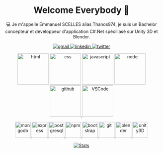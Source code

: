 <h1 align="center"> Welcome Everybody 👋</h3>

<p align="center">
 💻 Je m'appelle Emmanuel SCELLES alias Thanos974, je suis un Bachelor concepteur et developpeur d'application C#.Net spéciliasé sur Unity 3D et Blender.
</p>

<!-- Socials (Icons from https://icons8.com/) -->
<p align="center">
  <a href="mailto:escelles@gmail.com"><img src="https://img.icons8.com/doodle/96/000000/gmail-new.png" title="gmail">
  <a href="https://www.linkedin.com/in/thanos974/"><img src="https://img.icons8.com/doodle/96/000000/linkedin-circled.png" title="linkedin">
  <a href="https://twitter.com/Thanos_974"><img src="https://img.icons8.com/plasticine/96/000000/twitter--v2.png" title="twitter">
</p>

<!-- Gifs found on GIPHY made by @devrock -->
<p align="center">
  <img alt-"html5" src="https://media.giphy.com/media/XAxylRMCdpbEWUAvr8/giphy.gif" width="100" title="html">
  <img alt="css" src="https://media.giphy.com/media/fsEaZldNC8A1PJ3mwp/giphy.gif" width="100" title="css">
  <img alt="javascript" src="https://media3.giphy.com/media/ln7z2eWriiQAllfVcn/200w.webp" width="100" title="javascript">
  <img alt="node" src="https://media.giphy.com/media/kdFc8fubgS31b8DsVu/giphy.gif" width="100" title="node">
  <img alt="github" src="https://i.giphy.com/media/KzJkzjggfGN5Py6nkT/200.webp" width="100" title="github">
  <img alt="VSCode" src="https://i.giphy.com/media/IdyAQJVN2kVPNUrojM/200.webp" width="100" title="vscode">
</p>

<!-- Other Tools -->
<p align="center">
  <span><img src="https://cdn.jsdelivr.net/gh/devicons/devicon@latest/icons/mongodb/mongodb-original.svg" width="50px" title="mongodb"></span>
  <span><img src="https://img.icons8.com/color/96/000000/react-native.png" width="50px" title="express"></span>
  <span><img src="https://cdn.jsdelivr.net/gh/devicons/devicon@latest/icons/postgresql/postgresql-original.svg" width="50px" title="postgresql"></span>
  <span><img src="https://cdn.jsdelivr.net/gh/devicons/devicon@latest/icons/npm/npm-original-wordmark.svg" width="50px" title="npm"></span>
  <span><img src="https://cdn.jsdelivr.net/gh/devicons/devicon@latest/icons/bootstrap/bootstrap-plain.svg" width="50px" title="bootstrap"></span>
  <span><img src="https://cdn.jsdelivr.net/gh/devicons/devicon@latest/icons/git/git-original.svg" width="50px" title="git"></span>
  <span><img src="https://img.icons8.com/color/96/000000/blender-3d.png" width="50px" title="blender"/><span>
  <span><img src="https://www.ambient-it.net/wp-content/uploads/2018/09/unity-175.png" width="50px" title="unity3D"<span>
</p>

   
<p align="center">
<img align="center" alt="Stats" src="https://github-readme-stats.vercel.app/api?username=Thanos974&show_icons=true&theme=dark&hide=issues&hide_border=true&hide_title=true&count_private=true" >
</p>
